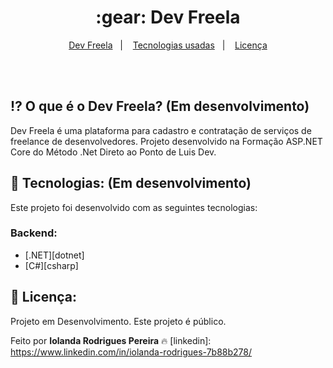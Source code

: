 <h1 align="center"> 
	:gear: Dev Freela
</h1>

<p align="center">
  <a href="#interrobang">Dev Freela</a>&nbsp;&nbsp;&nbsp;|&nbsp;&nbsp;&nbsp;
  <a href="#rocket-tecnologias">Tecnologias usadas</a>&nbsp;&nbsp;&nbsp;|&nbsp;&nbsp;&nbsp;
  <a href="#key-licença">Licença</a>
</p>

<br>
<br>

## :interrobang: O que é o Dev Freela? **(Em desenvolvimento)**

Dev Freela é uma plataforma para cadastro e contratação de serviços de freelance de desenvolvedores.
Projeto desenvolvido na Formação ASP.NET Core do Método .Net Direto ao Ponto de Luis Dev.

## :rocket: Tecnologias: **(Em desenvolvimento)**

Este projeto foi desenvolvido com as seguintes tecnologias:

### Backend:
- [.NET][dotnet]
- [C#][csharp]

## :key: Licença:

Projeto em Desenvolvimento. Este projeto é público.

Feito por **Iolanda Rodrigues Pereira** :fire: 
[linkedin]: https://www.linkedin.com/in/iolanda-rodrigues-7b88b278/
